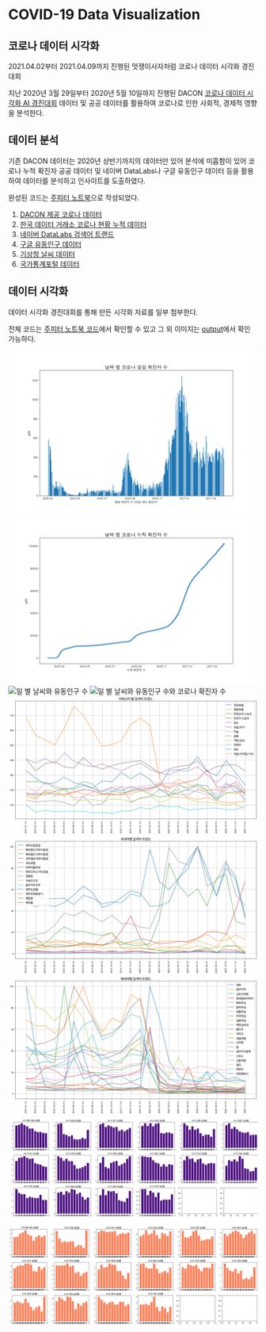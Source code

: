 # COVID-19 Data Visualization
## 코로나 데이터 시각화

2021.04.02부터 2021.04.09까지 진행된 멋쟁이사자처럼 코로나 데이터 시각화 경진대회

지난 2020년 3월 29일부터 2020년 5월 10일까지 진행된 DACON [코로나 데이터 시각화 AI 경진대회](https://dacon.io/competitions/official/235590/overview/description/) 
데이터 및 공공 데이터를 활용하여 코로나로 인한 사회적, 경제적 영향을 분석한다.

## 데이터 분석
기존 DACON 데이터는 2020년 상반기까지의 데이터만 있어 분석에 미흡함이 있어 코로나 누적 확진자 공공 데이터 및 
네이버 DataLabs나 구글 유동인구 데이터 등을 활용하여 데이터를 분석하고 인사이트를 도출하였다.

완성된 코드는 [주피터 노트북](./covid19-EDA.ipynb)으로 작성되었다.

1. [DACON 제공 코로나 데이터](https://dacon.io/competitions/official/235590/data/)
2. [한국 데이터 거래소 코로나 현황 누적 데이터](https://kdx.kr/data/view/25918)
3. [네이버 DataLabs 검색어 트랜드](https://datalab.naver.com/)
4. [구글 유동인구 데이터](https://www.google.com/covid19/mobility/)
5. [기상청 날씨 데이터](https://data.kma.go.kr/cmmn/main.do)
6. [국가통계포털 데이터](https://kosis.kr/)


## 데이터 시각화
데이터 시각화 경진대회를 통해 만든 시각화 자료를 일부 첨부한다. 

전체 코드는 [주피터 노트북 코드](./covid19-EDA.ipynb)에서 확인할 수 있고 그 외 이미지는 [output](./output)에서 확인 가능하다.

![날짜 별 일일 확진자](output/daily_cases.png)
![날짜 별 누적 확진자](output/cumulative_cases.png)
![일 별 날씨와 유동인구 수](output/weather_mobility.png)
![일 별 날씨와 유동인구 수와 코로나 확진자 수](output/weather_mobility_cases.png)
![전체 카테고리 별 검색어 트랜드](output/searching_trends.png)
![국내여행 검색어 트랜드](output/searching_trends/01_국내여행.png)
![해외여행 검색어 트렌드](output/searching_trends/02_해외여행.png)
![2019년 지역 별 실업률](output/unemployment_rate_2019.png)
![2020년 지역 별 실업률](output/unemployment_rate_2020.png)

